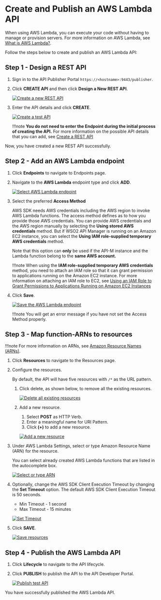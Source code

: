 # Create and Publish an AWS Lambda API

When using AWS Lambda, you can execute your code without having to manage or provision servers. For more information on AWS Lambda, see [What is AWS Lambda?](https://docs.aws.amazon.com/lambda/latest/dg/welcome.html).

Follow the steps below to create and publish an AWS Lambda API:

## Step 1 - Design a REST API

1. Sign in to the API Publisher Portal `https://<hostname>:9443/publisher`.

2. Click **CREATE API** and then click **Design a New REST API**.

    [![Create a new REST API]({{base_path}}/assets/img/learn/create-api-design-rest-api-link.png)]({{base_path}}/assets/img/learn/create-a-rest-api.jpg)

3. Enter the API details and click **CREATE**.  

    [![Create a test API]({{base_path}}/assets/img/learn/create-test-api.png)]({{base_path}}/assets/img/learn/create-test-api.png)

    !!!note
         **You do not need to enter the Endpoint during the initial process of creating the API.**
         For more information on the possible API details that you can add, see [Create a REST API]({{base_path}}/design/create-api/create-a-rest-api)

Now, you have created a new REST API successfully. 

## Step 2 - Add an AWS Lambda endpoint

1. Click **Endpoints** to navigate to Endpoints page.
2. Navigate to the **AWS Lambda** endpoint type and click **ADD**.

    [![Select AWS Lambda endpoint]({{base_path}}/assets/img/learn/endpoint-select-awslambda-endpoint.png)]({{base_path}}/assets/img/learn/endpoint-select-awslambda-endpoint.png)

3. Select the preferred **Access Method**

    AWS SDK needs AWS credentials including the AWS region to invoke AWS Lambda functions. The access method defines as to how you provide those AWS credentials. You can provide AWS credentials and the AWS region manually by selecting the **Using stored AWS credentials** method. But if WSO2 API Manager is running on an Amazon EC2 instance, you can select the **Using IAM role-supplied temporary AWS credentials** method.

    Note that this option can **only** be used if the API-M instance and the Lambda function belong to the **same AWS account.**

    !!!note
         When using the **IAM role-supplied temporary AWS credentials** method, you need to attach an IAM role so that it can grant permission to applications running on the Amazon EC2 instance.
         For more information on attaching an IAM role to EC2, see [Using an IAM Role to Grant Permissions to Applications Running on Amazon EC2 Instances](https://docs.aws.amazon.com/IAM/latest/UserGuide/id_roles_use_switch-role-ec2.html)

4. Click **Save**.

    [![Save the AWS Lambda endpoint]({{base_path}}/assets/img/learn/endpoint-awslambda-save.png)]({{base_path}}/assets/img/learn/endpoint-awslambda-save.png)

    !!!note
         You will get an error message if you have not set the Access Method properly.

## Step 3 - Map function-ARNs to resources

!!!note
    For more information on ARNs, see [Amazon Resource Names (ARNs)](https://docs.aws.amazon.com/general/latest/gr/aws-arns-and-namespaces.html).

1. Click **Resources** to navigate to the Resources page.
2. Configure the resources.

     By default, the API will have five resources with `/*` as the URL pattern.

    1. Click delete, as shown below, to remove all the existing resources.

          [![Delete all existing resources]({{base_path}}/assets/img/learn/delete-all-existing-resources.jpg)]({{base_path}}/assets/img/learn/delete-all-existing-resources.jpg)

    2. Add a new resource.
          1. Select **POST** as HTTP Verb.
          2. Enter a meaningful name for URI Pattern.
          3. Click **(+)** to add a new resource.

          [![Add a new resource]({{base_path}}/assets/img/learn/resource-add-post-test.png)]({{base_path}}/assets/img/learn/resource-add-post-test.png)

3. Under AWS Lambda Settings, select or type Amazon Resource Name (ARN) for the resource.

    You can select already created AWS Lambda functions that are listed in the autocomplete box.

    [![Select or type ARN]({{base_path}}/assets/img/learn/resource-add-amazon-resource-name.png)]({{base_path}}/assets/img/learn/resource-add-amazon-resource-name.png)

4. Optionally, change the AWS SDK Client Execution Timeout by changing the **Set Timeout** option.
     The default AWS SDK Client Execution Timeout is 50 seconds.

     - Min Timeout - 1 second
     - Max Timeout - 15 minutes

    [![Set Timeout]({{base_path}}/assets/img/learn/resource-set-amazon-resource-timeout.png)]({{base_path}}/assets/img/learn/resource-set-amazon-resource-timeout.png)

5. Click **SAVE**.

    [![Save resources]({{base_path}}/assets/img/learn/resource-save.png)]({{base_path}}/assets/img/learn/resource-save.png)

## Step 4 - Publish the AWS Lambda API

1. Click **Lifecycle** to navigate to the API lifecycle.
2. Click **PUBLISH** to publish the API to the API Developer Portal.

    [![Publish test API]({{base_path}}/assets/img/learn/lifecycle-publish-test-api.png)]({{base_path}}/assets/img/learn/lifecycle-publish-test-api.png)

You have successfully published the AWS Lambda API.